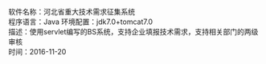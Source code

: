 软件名称：河北省重大技术需求征集系统   
程序语言：Java
环境配置：jdk7.0+tomcat7.0   
描述：使用servlet编写的BS系统，支持企业填报技术需求，支持相关部门的两级审核    
时间：2016-11-20
